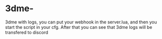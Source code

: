 # 3dme-
3dme with logs, you can put your webhook in the server.lua, and then you start the script in your cfg. After that you can see that 3dme logs will be transfered to discord
